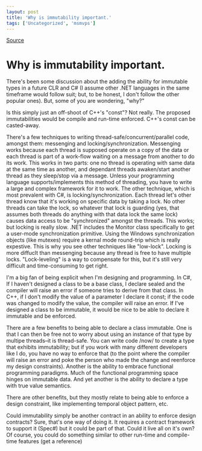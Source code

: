 ```yaml
---
layout: post
title: 'Why is immutability important.'
tags: ['Uncategorized', 'msmvps']
---
```

[Source](http://blogs.msmvps.com/peterritchie/2008/01/07/why-is-immutability-important/ "Permalink to Why is immutability important.")

# Why is immutability important.

There's been some discussion about the adding the ability for immutable types in a future CLR and C# (I assume other .NET languages in the same timeframe would follow suit; but, to be honest, I don't follow the other popular ones). But, some of you are wondering, "why?"

Is this simply just an off-shoot of C++'s "const"? Not really. The proposed immutabilities would be compile and run-time enforced. C++'s const can be casted-away.

There's a few techniques to writing thread-safe/concurrent/parallel code, amongst them: messenging and locking/synchronization. Messenging works because each thread is supposed operate on a copy of the data or each thread is part of a work-flow waiting on a message from another to do its work. This works in two parts: one no thread is operating with same data at the same time as another, and dependant threads awaken/start another thread as they sleep/stop via a message. Unless your programming language supports/implements this method of threading, you have to write a large and complex framework for it to work. The other technique, which is most prevalent with C#, is locking/synchronization. Each thread let's other thread know that it's working on specific data by taking a lock. No other threads can take the lock, so whatever that lock is guarding (yes, that assumes both threads do anything with that data lock the same lock) causes data access to be "synchronized" amongst the threads. This works; but locking is really slow. .NET includes the Monitor class specifically to get a user-mode synchronization primitive. Using the Windows synchronization objects (like mutexes) require a kernal mode round-trip which is really expestive. This is why you see other techniques like "low-lock". Locking is more diffuclt than messenging because any thread is free to have multiple locks. "Lock-leveling" is a way to compensate for this, but it's still very difficult and time-consuming to get right.

I'm a big fan of being explicit when I'm designing and programming. In C#, If I haven't designed a class to be a base class, I declare sealed and the compiler will raise an error if someone tries to derive from that class. In C++, if I don't modify the value of a parameter I declare it const; if the code was changed to modify the value, the compiler will raise an error. If I've designed a class to be immutable, it would be nice to be able to declare it immutable and be enforced.

There are a few benefits to being able to declare a class immutable. One is that I can then be free not to worry about using an instance of that type by multipe threads–it is thread-safe. You can write code /now/ to create a type that exhibits immutability; but if you work with many different developers like I do, you have no way to enforce that (to the point where the compiler will raise an error and poke the person who made the change and reenforce my design constraints). Another is the ability to embrace functional programming paradigms. Much of the functional programming space hinges on immutable data. And yet another is the ability to declare a type with true value semantics. 

There are other benefits, but they mostly relate to being able to enforce a design constraint, like implementing temporal object pattern, etc.

Could immutability simply be another contract in an ability to enforce design contracts? Sure, that's one way of doing it. It requires a contract framework to support it (Spec#) but it could be part of that. Could it live all on it's own? Of course, you could do something similar to other run-time and compile-time features (get a reference)


